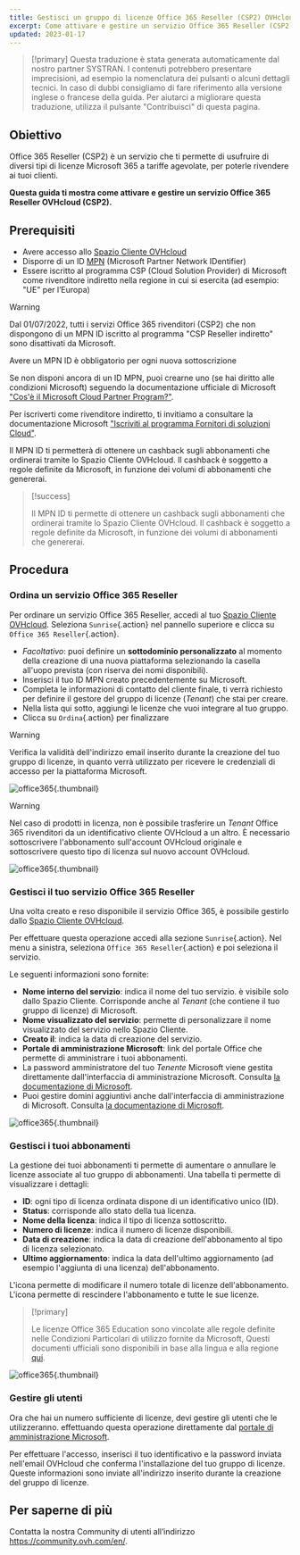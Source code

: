 ```yaml
---
title: Gestisci un gruppo di licenze Office 365 Reseller (CSP2) OVHcloud
excerpt: Come attivare e gestire un servizio Office 365 Reseller (CSP2) in OVHcloud
updated: 2023-01-17
---
```


> [!primary]
> Questa traduzione è stata generata automaticamente dal nostro partner SYSTRAN. I contenuti potrebbero presentare imprecisioni, ad esempio la nomenclatura dei pulsanti o alcuni dettagli tecnici. In caso di dubbi consigliamo di fare riferimento alla versione inglese o francese della guida. Per aiutarci a migliorare questa traduzione, utilizza il pulsante "Contribuisci" di questa pagina.
>

## Obiettivo

Office 365 Reseller (CSP2) è un servizio che ti permette di usufruire di diversi tipi di licenze Microsoft 365 a tariffe agevolate, per poterle rivendere ai tuoi clienti.

**Questa guida ti mostra come attivare e gestire un servizio Office 365 Reseller OVHcloud (CSP2).**

## Prerequisiti

- Avere accesso allo [Spazio Cliente OVHcloud](/links/manager)
- Disporre di un ID [MPN](https://learn.microsoft.com/partner-center/mpn-create-a-partner-center-account) (Microsoft Partner Network IDentifier) 
- Essere iscritto al programma CSP (Cloud Solution Provider) di Microsoft come rivenditore indiretto nella regione in cui si esercita (ad esempio: "UE" per l’Europa)

> [!warning]
>
> Dal 01/07/2022, tutti i servizi Office 365 rivenditori (CSP2) che non dispongono di un MPN ID iscritto al programma "CSP Reseller indiretto" sono disattivati da Microsoft.
>
> Avere un MPN ID è obbligatorio per ogni nuova sottoscrizione
>

Se non disponi ancora di un ID MPN, puoi crearne uno (se hai diritto alle condizioni Microsoft) seguendo la documentazione ufficiale di Microsoft ["Cos'è il Microsoft Cloud Partner Program?"](https://docs.microsoft.com/partner-center/mpn-create-a-partner-center-account).

Per iscriverti come rivenditore indiretto, ti invitiamo a consultare la documentazione Microsoft ["Iscriviti al programma Fornitori di soluzioni Cloud"](https://docs.microsoft.com/partner-center/enrolling-in-the-csp-program#enroll-as-an-indirect-reseller).

Il MPN ID ti permetterà di ottenere un cashback sugli abbonamenti che ordinerai tramite lo Spazio Cliente OVHcloud. Il cashback è soggetto a regole definite da Microsoft, in funzione dei volumi di abbonamenti che genererai.

> [!success]
>
> Il MPN ID ti permette di ottenere un cashback sugli abbonamenti che ordinerai tramite lo Spazio Cliente OVHcloud. Il cashback è soggetto a regole definite da Microsoft, in funzione dei volumi di abbonamenti che genererai.
>

## Procedura

### Ordina un servizio Office 365 Reseller

Per ordinare un servizio Office 365 Reseller, accedi al tuo [Spazio Cliente OVHcloud](/links/manager). Seleziona `Sunrise`{.action} nel pannello superiore e clicca su `Office 365 Reseller`{.action}.

- *Facoltativo*: puoi definire un **sottodominio personalizzato** al momento della creazione di una nuova piattaforma selezionando la casella all'uopo prevista (con riserva dei nomi disponibili).
- Inserisci il tuo ID MPN creato precedentemente su Microsoft.
- Completa le informazioni di contatto del cliente finale, ti verrà richiesto per definire il gestore del gruppo di licenze (*Tenant*) che stai per creare.
- Nella lista qui sotto, aggiungi le licenze che vuoi integrare al tuo gruppo.
- Clicca su `Ordina`{.action} per finalizzare

> [!warning]
> Verifica la validità dell'indirizzo email inserito durante la creazione del tuo gruppo di licenze, in quanto verrà utilizzato per ricevere le credenziali di accesso per la piattaforma Microsoft.
>

![office365](images/csp2-01.png){.thumbnail}

> [!warning]
> Nel caso di prodotti in licenza, non è possibile trasferire un *Tenant* Office 365 rivenditori da un identificativo cliente OVHcloud a un altro. È necessario sottoscrivere l'abbonamento sull'account OVHcloud originale e sottoscrivere questo tipo di licenza sul nuovo account OVHcloud.

![office365](images/csp2-01.png){.thumbnail}

### Gestisci il tuo servizio Office 365 Reseller

Una volta creato e reso disponibile il servizio Office 365, è possibile gestirlo dallo [Spazio Cliente OVHcloud](/links/manager).

Per effettuare questa operazione accedi alla sezione `Sunrise`{.action}. Nel menu a sinistra, seleziona `Office 365 Reseller`{.action} e poi seleziona il servizio.

Le seguenti informazioni sono fornite:

- **Nome interno del servizio**: indica il nome del tuo servizio. è visibile solo dallo Spazio Cliente. Corrisponde anche al *Tenant* (che contiene il tuo gruppo di licenze) di Microsoft.
- **Nome visualizzato del servizio**: permette di personalizzare il nome visualizzato del servizio nello Spazio Cliente.
- **Creato il**: indica la data di creazione del servizio.
- **Portale di amministrazione Microsoft**: link del portale Office che permette di amministrare i tuoi abbonamenti.
- La password amministratore del tuo *Tenente* Microsoft viene gestita direttamente dall'interfaccia di amministrazione Microsoft. Consulta [la documentazione di Microsoft](https://support.microsoft.com/account-billing/reset-a-forgotten-microsoft-account-password-eff4f067-5042-c1a3-fe72-b04d60556c37).
- Puoi gestire domini aggiuntivi anche dall'interfaccia di amministrazione di Microsoft. Consulta [la documentazione di Microsoft](https://support.microsoft.com/office/connect-your-domain-to-office-365-cd74b4fa-6d34-4669-9937-ed178ac84515).

![office365](images/sunrise_office365_CSP2_services_details.png){.thumbnail}

### Gestisci i tuoi abbonamenti

La gestione dei tuoi abbonamenti ti permette di aumentare o annullare le licenze associate al tuo gruppo di abbonamenti. Una tabella ti permette di visualizzare i dettagli:

- **ID**: ogni tipo di licenza ordinata dispone di un identificativo unico (ID).
- **Status**: corrisponde allo stato della tua licenza.
- **Nome della licenza**: indica il tipo di licenza sottoscritto.
- **Numero di licenze**: indica il numero di licenze disponibili.
- **Data di creazione**: indica la data di creazione dell'abbonamento al tipo di licenza selezionato.
- **Ultimo aggiornamento**: indica la data dell'ultimo aggiornamento (ad esempio l'aggiunta di una licenza) dell'abbonamento.

L'icona <i class="icons-pen"></i> permette di modificare il numero totale di licenze dell'abbonamento. L'icona <i class="icons-bin"></i>  permette di rescindere l'abbonamento e tutte le sue licenze.

> [!primary]
>
> Le licenze Office 365 Education sono vincolate alle regole definite nelle Condizioni Particolari di utilizzo fornite da Microsoft, Questi documenti ufficiali sono disponibili in base alla lingua e alla regione [qui](https://www.microsoft.com/licensing/docs).
>

![office365](images/sunrise_office365_CSP2_Subscribers.png){.thumbnail}

### Gestire gli utenti

Ora che hai un numero sufficiente di licenze, devi gestire gli utenti che le utilizzeranno. effettuando questa operazione direttamente dal [portale di amministrazione Microsoft](https://portal.office.com/Admin/Default.aspx).

Per effettuare l'accesso, inserisci il tuo identificativo e la password inviata nell'email OVHcloud che conferma l'installazione del tuo gruppo di licenze. Queste informazioni sono inviate all'indirizzo inserito durante la creazione del gruppo di licenze.

## Per saperne di più

Contatta la nostra Community di utenti all’indirizzo <https://community.ovh.com/en/>.
